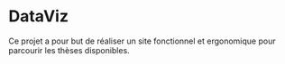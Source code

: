 # DataViz
Ce projet a pour but de réaliser un site fonctionnel et ergonomique pour parcourir les thèses disponibles.

